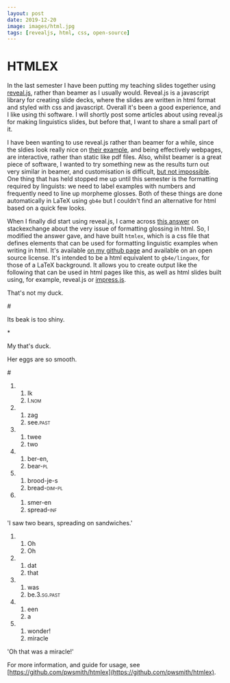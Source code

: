 ```yaml
---
layout: post
date: 2019-12-20
image: images/html.jpg
tags: [revealjs, html, css, open-source]
---
```


# HTMLEX

In the last semester I have been putting my teaching slides together using [reveal.js](https://github.com/hakimel/reveal.js/), rather than beamer as I usually would. 
Reveal.js is a javascript library for creating slide decks, where the slides are written in html format and styled with css and javascript.
Overall it's been a good experience, and I like using thi software. 
I will shortly post some articles about using reveal.js for making linguistics slides, but before that, I want to share a small part of it.

I have been wanting to use reveal.js rather than beamer for a while, since the sldies look really nice on [their example](https://github.com/hakimel/reveal.js/wiki/Example-Presentations), and being effectively webpages, are interactive, rather than static like pdf files.
Also, whilst beamer is a great piece of software, I wanted to try something new as the results turn out very similar in beamer, and customisation is difficult, [but not impossible](https://github.com/pwsmith/beamerthemesof).
One thing that has held stopped me up until this semester is the formatting required by linguists: we need to label examples with numbers and frequently need to line up morpheme glosses.
Both of these things are done automatically in LaTeX using `gb4e` but I couldn't find an alternative for html based on a quick few looks.

When I finally did start using reveal.js, I came across [this answer](https://linguistics.stackexchange.com/questions/3/how-do-i-format-an-interlinear-gloss-for-html/159#159) on stackexchange about the very issue of formatting glossing in html.
So, I modified the answer gave, and have built `htmlex`, which is a css file that defines elements that can be used for formatting linguistic examples when writing in html.
It's available [on my github page](https://github.com/pwsmith/htmlex) and available on an open source license.
It's intended to be a html equivalent to `gb4e/linguex`, for those of a LaTeX background.
It allows you to create output like the following that can be used in html pages like this, as well as html slides built using, for example, reveal.js or [impress.js](https://github.com/impress/impress.js/).


<div class="example-container">
		<div class="individual-example">
			<div class="example-number"><p class='ex'></p></div>
			<div class="ab-counter"><p class='ab'></p></div>
			<div class="judgement"><p></p></div>
			<div class="example-sentence"><p>That's not my duck.</p></div>
		</div>
		<div class="individual-example">
			<div class="example-number"><p></p></div>
			<div class="ab-counter"><p class='ab'></p></div>
			<div class="judgement"><p>#</p></div>
			<div class="example-sentence"><p>Its beak is too shiny.</p></div>
		</div>
		<div class="individual-example">
			<div class="example-number"><p></p></div>
			<div class="ab-counter"><p class='ab'></p></div>
			<div class="judgement"><p>*</p></div>
			<div class="example-sentence"><p>My that's duck.</p></div>
		</div>
		<div class="individual-example">
			<div class="example-number"><p></p></div>
			<div class="ab-counter"><p class='ab'></p></div>
			<div class="judgement"><p></p></div>
			<div class="example-sentence"><p>Her eggs are so smooth.</p></div>
		</div>
</div>

<div class="gloss-example-container">
            <div class='gloss-individual-example'>
            <div class='example-number'><p class='ex'></p></div>
            <div class="ab-counter"><p class='ab'></p></div>
            <div class='judgement'><p>#</p></div>
            <div class='gloss-example'>
                <ol class='sentence'>
                    <li class="gloss-individual-word">
                        <ol class='word'>
                            <li class="target-word">Ik</li>
                            <li class="target-gloss">I.<span class='smallcaps'>nom</span></li>
                        </ol>
                    </li>
                    <li class="gloss-individual-word">
                        <ol class='word'>
                            <li class="target-word">zag</li>
                            <li class="target-gloss">see.<span class='smallcaps'>past</span></li>
                        </ol>
                    </li>
                    <li class="gloss-individual-word">
                        <ol class='word'>
                            <li class="target-word">twee</li>
                            <li class="target-gloss">two</li>
                        </ol>
                    </li>
                    <li class="gloss-individual-word">
                        <ol class='word'>
                            <li class="target-word">ber-en,</li>
                            <li class="target-gloss">bear-<span class='smallcaps'>pl</span></li>
                        </ol>
                    </li>
                    <li class="gloss-individual-word">
                        <ol class='word'>
                            <li class="target-word">brood-je-s</li>
                            <li class="target-gloss">bread-<span class='smallcaps'>dim-pl</span></li>
                        </ol>
                    </li>
                    <li class="gloss-individual-word">
                        <ol class='word'>
                            <li class="target-word">smer-en</li>
                            <li class="target-gloss">spread-<span class='smallcaps'>inf</span></li>
                        </ol>
                    </li>
                </ol>
            <p class='translation'>'I saw two bears, spreading on sandwiches.'</p>
            </div>
            </div>
            <div class='gloss-individual-example'>
                <div class='example-number'><p></p></div>
                <div class="ab-counter"><p class='ab'></p></div>
                <div class='judgement'><p></p></div>
                <div class='gloss-example'>
                    <ol class='sentence'>
                        <li class="gloss-individual-word">
                            <ol class='word'>
                                <li class="target-word">Oh</li>
                                <li class="target-gloss">Oh</li>
                            </ol>
                        </li>
                        <li class="gloss-individual-word">
                            <ol class='word'>
                                <li class="target-word">dat</li>
                                <li class="target-gloss">that</li>
                            </ol>
                        </li>
                        <li class="gloss-individual-word">
                            <ol class='word'>
                                <li class="target-word">was</li>
                                <li class="target-gloss">be.<span class='smallcaps'>3.sg.past</span></li>
                            </ol>
                        </li>
                        <li class="gloss-individual-word">
                            <ol class='word'>
                                <li class="target-word">een</li>
                                <li class="target-gloss">a</li>
                            </ol>
                        </li>
                        <li class="gloss-individual-word">
                            <ol class='word'>
                                <li class="target-word">wonder!</li>
                                <li class="target-gloss">miracle</li>
                            </ol>
                        </li>
                    </ol>
                <p class='translation'>'Oh that was a miracle!'</p>
                </div>
                </div>
        </div>

For more information, and guide for usage, see [https://github.com/pwsmith/htmlex](https://github.com/pwsmith/htmlex).